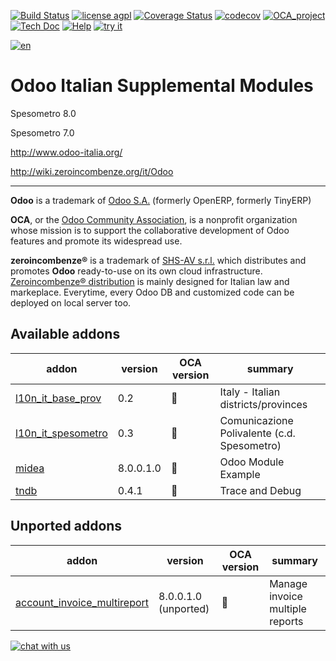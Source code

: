 [![Build Status](https://travis-ci.org/zeroincombenze/l10n-italy-supplemental.svg?branch=9.0)](https://travis-ci.org/zeroincombenze/l10n-italy-supplemental)
[![license agpl](https://img.shields.io/badge/licence-AGPL--3-blue.svg)](http://www.gnu.org/licenses/agpl-3.0.html)
[![Coverage Status](https://coveralls.io/repos/github/zeroincombenze/l10n-italy-supplemental/badge.svg?branch=9.0)](https://coveralls.io/github/zeroincombenze/l10n-italy-supplemental?branch=9.0)
[![codecov](https://codecov.io/gh/zeroincombenze/l10n-italy-supplemental/branch/9.0/graph/badge.svg)](https://codecov.io/gh/zeroincombenze/l10n-italy-supplemental/branch/9.0)
[![OCA_project](http://www.zeroincombenze.it/wp-content/uploads/ci-ct/prd/button-oca-9.svg)](https://github.com/OCA/l10n-italy-supplemental/tree/9.0)
[![Tech Doc](http://www.zeroincombenze.it/wp-content/uploads/ci-ct/prd/button-docs-9.svg)](http://wiki.zeroincombenze.org/en/Odoo/9.0/dev)
[![Help](http://www.zeroincombenze.it/wp-content/uploads/ci-ct/prd/button-help-9.svg)](http://wiki.zeroincombenze.org/en/Odoo/9.0/man/FI)
[![try it](http://www.zeroincombenze.it/wp-content/uploads/ci-ct/prd/button-try-it-9.svg)](http://erp9.zeroincombenze.it)




























































[![en](http://www.shs-av.com/wp-content/en_US.png)](http://wiki.zeroincombenze.org/it/Odoo/7.0/man)

Odoo Italian Supplemental Modules
=================================


Spesometro 8.0


Spesometro  7.0



http://www.odoo-italia.org/

http://wiki.zeroincombenze.org/it/Odoo


[//]: # (copyright)

----

**Odoo** is a trademark of [Odoo S.A.](https://www.odoo.com/) (formerly OpenERP, formerly TinyERP)

**OCA**, or the [Odoo Community Association](http://odoo-community.org/), is a nonprofit organization whose
mission is to support the collaborative development of Odoo features and
promote its widespread use.

**zeroincombenze®** is a trademark of [SHS-AV s.r.l.](http://www.shs-av.com/)
which distributes and promotes **Odoo** ready-to-use on its own cloud infrastructure.
[Zeroincombenze® distribution](http://wiki.zeroincombenze.org/en/Odoo)
is mainly designed for Italian law and markeplace.
Everytime, every Odoo DB and customized code can be deployed on local server too.

[//]: # (end copyright)

[//]: # (addons)


Available addons
----------------
addon | version | OCA version | summary
--- | --- | --- | ---
[l10n_it_base_prov](l10n_it_base_prov/) | 0.2 | :repeat: | Italy - Italian districts/provinces
[l10n_it_spesometro](l10n_it_spesometro/) | 0.3 | :repeat: | Comunicazione Polivalente (c.d. Spesometro)
[midea](midea/) | 8.0.0.1.0 | :repeat: | Odoo Module Example
[tndb](tndb/) | 0.4.1 | :repeat: | Trace and Debug


Unported addons
---------------
addon | version | OCA version | summary
--- | --- | --- | ---
[account_invoice_multireport](account_invoice_multireport/) | 8.0.0.1.0 (unported) | :repeat: | Manage invoice multiple reports

[//]: # (end addons)

[![chat with us](https://www.shs-av.com/wp-content/chat_with_us.gif)](https://tawk.to/85d4f6e06e68dd4e358797643fe5ee67540e408b)
